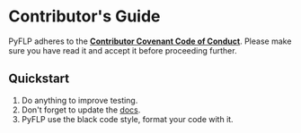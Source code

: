 # Contributor's Guide

PyFLP adheres to the [**Contributor Covenant Code of Conduct**](https://github.com/demberto/PyFLP/blob/master/CODE_OF_CONDUCT.md). Please make sure you have read it and accept it before proceeding further.

## Quickstart

1. Do anything to improve testing.
2. Don't forget to update the [docs](https://pyflp.rtfd.io/).
3. PyFLP use the black code style, format your code with it.
